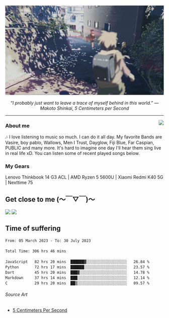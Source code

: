 ![header](asset/header.jpg)
<p align="center"><i>“I probably just want to leave a trace of myself behind in this world.” ― Makoto Shinkai, 5 Centimeters per Second</i></p>

---

<a href="https://open.spotify.com/playlist/6hyAjJOdQf5xbhQl3a3Kff?si=dc332f50a11744ab"><img align="right" display="inline-block" vertical-align="right" src="https://spotify-recently-played-readme.vercel.app/api?user=31v5dhuuhzkkvv4cqimaphde2x6i&count=5&width=350"></a>


### About me

🎶 I love listening to music so much. I can do it all day. My favorite Bands are Vasire, boy pablo, Wallows, Men I Trust, Dayglow, Fiji Blue, Far Caspian, PUBLIC and many more. It's hard to imagine one day I'll hear them sing live in real life xD. You can listen some of recent played songs below.

### My Gears

Lenovo Thinkbook 14 G3 ACL | AMD Ryzen 5 5600U | Xiaomi Redmi K40 5G | Nexttime 75 

## Get close to me (～￣▽￣)～

<div>
<a href="https://dsc.bio/JetEra"><img src="https://img.shields.io/badge/Discord-5865F2?style=for-the-badge&logo=discord&logoColor=white"></a> <a href="https://open.spotify.com/user/31v5dhuuhzkkvv4cqimaphde2x6i">
<img src="https://img.shields.io/badge/Spotify-1ED760?&style=for-the-badge&logo=spotify&logoColor=white"></a>
</div>

## Time of suffering

<!--START_SECTION:waka-->

```txt
From: 05 March 2023 - To: 30 July 2023

Total Time: 306 hrs 46 mins

JavaScript   82 hrs 20 mins  ██████▓░░░░░░░░░░░░░░░░░░   26.84 %
Python       72 hrs 17 mins  ██████░░░░░░░░░░░░░░░░░░░   23.57 %
Dart         45 hrs 20 mins  ███▓░░░░░░░░░░░░░░░░░░░░░   14.78 %
Markdown     37 hrs 14 mins  ███░░░░░░░░░░░░░░░░░░░░░░   12.14 %
C            29 hrs 20 mins  ██▒░░░░░░░░░░░░░░░░░░░░░░   09.57 %
```

<!--END_SECTION:waka-->

###### Source Art

-  [5 Centimeters Per Second](https://wallhaven.cc/w/nrowq1)

